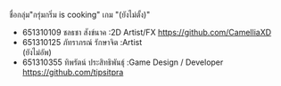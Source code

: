 ชื่อกลุ่ม"กรุ่มกริ่ม is cooking"
เกม "(ยังไม่ตั้ง)"
- 651310109 ชลธชา สังข์นาค :2D Artist/FX 
https://github.com/CamelliaXD
- 651310125 ภัทราภรณ์ รักษาจิต :Artist  
(ยังไม่อัพ)
- 651310355 ทิพรัตน์ ประสิทธิพันธุ์ :Game Design / Developer 
https://github.com/tipsitpra
